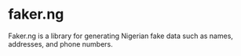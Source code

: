 # faker.ng
Faker.ng is a library for generating Nigerian fake data such as names, addresses, and phone numbers. 
